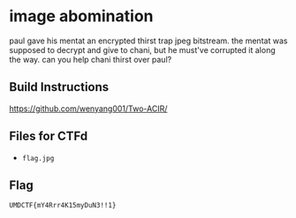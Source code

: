# image abomination

paul gave his mentat an encrypted thirst trap jpeg bitstream. the mentat was supposed to decrypt and give to chani, but he must've corrupted it along the way. can you help chani thirst over paul? 

## Build Instructions

https://github.com/wenyang001/Two-ACIR/

## Files for CTFd

- `flag.jpg`

## Flag

`UMDCTF{mY4Rrr4K15myDuN3!!1}`